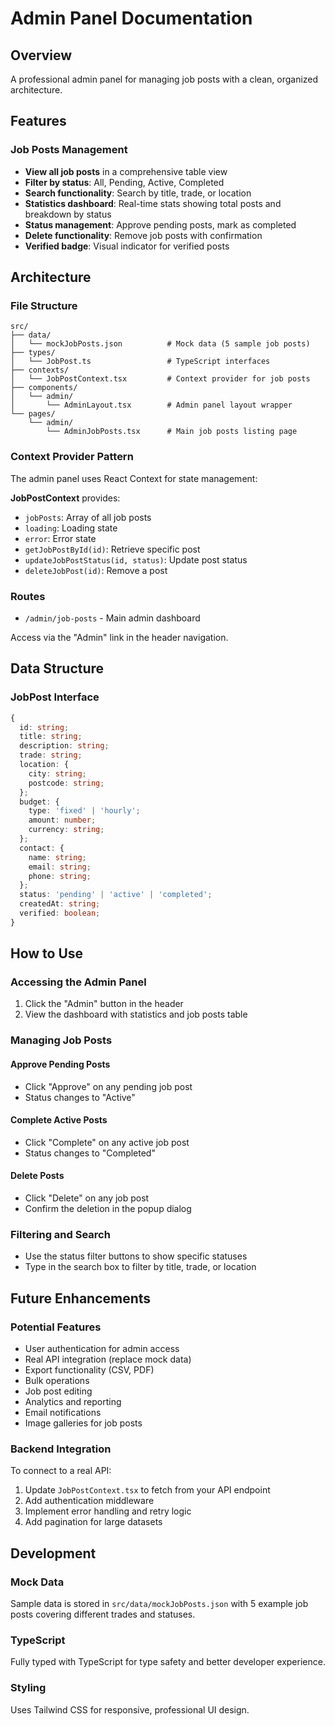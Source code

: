 # Admin Panel Documentation

## Overview
A professional admin panel for managing job posts with a clean, organized architecture.

## Features

### Job Posts Management
- **View all job posts** in a comprehensive table view
- **Filter by status**: All, Pending, Active, Completed
- **Search functionality**: Search by title, trade, or location
- **Statistics dashboard**: Real-time stats showing total posts and breakdown by status
- **Status management**: Approve pending posts, mark as completed
- **Delete functionality**: Remove job posts with confirmation
- **Verified badge**: Visual indicator for verified posts

## Architecture

### File Structure
```
src/
├── data/
│   └── mockJobPosts.json          # Mock data (5 sample job posts)
├── types/
│   └── JobPost.ts                 # TypeScript interfaces
├── contexts/
│   └── JobPostContext.tsx         # Context provider for job posts
├── components/
│   └── admin/
│       └── AdminLayout.tsx        # Admin panel layout wrapper
└── pages/
    └── admin/
        └── AdminJobPosts.tsx      # Main job posts listing page
```

### Context Provider Pattern
The admin panel uses React Context for state management:

**JobPostContext** provides:
- `jobPosts`: Array of all job posts
- `loading`: Loading state
- `error`: Error state
- `getJobPostById(id)`: Retrieve specific post
- `updateJobPostStatus(id, status)`: Update post status
- `deleteJobPost(id)`: Remove a post

### Routes
- `/admin/job-posts` - Main admin dashboard

Access via the "Admin" link in the header navigation.

## Data Structure

### JobPost Interface
```typescript
{
  id: string;
  title: string;
  description: string;
  trade: string;
  location: {
    city: string;
    postcode: string;
  };
  budget: {
    type: 'fixed' | 'hourly';
    amount: number;
    currency: string;
  };
  contact: {
    name: string;
    email: string;
    phone: string;
  };
  status: 'pending' | 'active' | 'completed';
  createdAt: string;
  verified: boolean;
}
```

## How to Use

### Accessing the Admin Panel
1. Click the "Admin" button in the header
2. View the dashboard with statistics and job posts table

### Managing Job Posts

#### Approve Pending Posts
- Click "Approve" on any pending job post
- Status changes to "Active"

#### Complete Active Posts
- Click "Complete" on any active job post
- Status changes to "Completed"

#### Delete Posts
- Click "Delete" on any job post
- Confirm the deletion in the popup dialog

### Filtering and Search
- Use the status filter buttons to show specific statuses
- Type in the search box to filter by title, trade, or location

## Future Enhancements

### Potential Features
- User authentication for admin access
- Real API integration (replace mock data)
- Export functionality (CSV, PDF)
- Bulk operations
- Job post editing
- Analytics and reporting
- Email notifications
- Image galleries for job posts

### Backend Integration
To connect to a real API:
1. Update `JobPostContext.tsx` to fetch from your API endpoint
2. Add authentication middleware
3. Implement error handling and retry logic
4. Add pagination for large datasets

## Development

### Mock Data
Sample data is stored in `src/data/mockJobPosts.json` with 5 example job posts covering different trades and statuses.

### TypeScript
Fully typed with TypeScript for type safety and better developer experience.

### Styling
Uses Tailwind CSS for responsive, professional UI design.
